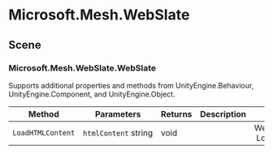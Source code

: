﻿# Microsoft\.Mesh\.WebSlate

## Scene

### Microsoft\.Mesh\.WebSlate\.WebSlate



Supports additional properties and methods from UnityEngine\.Behaviour, UnityEngine\.Component, and UnityEngine\.Object.

| Method | Parameters | Returns | Description | Script |
|--------|------------|---------|-------------|--------|
|`LoadHTMLContent`|`htmlContent` string|void||Web Slate \| Load HTML Content

